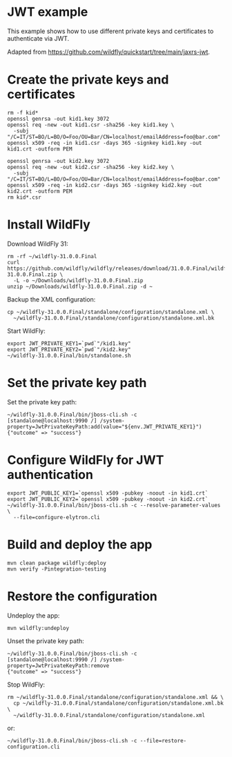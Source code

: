 JWT example
===

This example shows how to use different private keys and certificates to
authenticate via JWT.

Adapted from <https://github.com/wildfly/quickstart/tree/main/jaxrs-jwt>.

# Create the private keys and certificates

```shell
rm -f kid*
openssl genrsa -out kid1.key 3072
openssl req -new -out kid1.csr -sha256 -key kid1.key \
  -subj "/C=IT/ST=BO/L=BO/O=Foo/OU=Bar/CN=localhost/emailAddress=foo@bar.com"
openssl x509 -req -in kid1.csr -days 365 -signkey kid1.key -out kid1.crt -outform PEM

openssl genrsa -out kid2.key 3072
openssl req -new -out kid2.csr -sha256 -key kid2.key \
  -subj "/C=IT/ST=BO/L=BO/O=Foo/OU=Bar/CN=localhost/emailAddress=foo@bar.com"
openssl x509 -req -in kid2.csr -days 365 -signkey kid2.key -out kid2.crt -outform PEM
rm kid*.csr
```

# Install WildFly

Download WildFly 31:

```shell
rm -rf ~/wildfly-31.0.0.Final
curl https://github.com/wildfly/wildfly/releases/download/31.0.0.Final/wildfly-31.0.0.Final.zip \
  -L -o ~/Downloads/wildfly-31.0.0.Final.zip
unzip ~/Downloads/wildfly-31.0.0.Final.zip -d ~
```

Backup the XML configuration:

```shell
cp ~/wildfly-31.0.0.Final/standalone/configuration/standalone.xml \
  ~/wildfly-31.0.0.Final/standalone/configuration/standalone.xml.bk
```

Start WildFly:

```shell
export JWT_PRIVATE_KEY1=`pwd`"/kid1.key"
export JWT_PRIVATE_KEY2=`pwd`"/kid2.key"
~/wildfly-31.0.0.Final/bin/standalone.sh
```

# Set the private key path

Set the private key path:

```shell
~/wildfly-31.0.0.Final/bin/jboss-cli.sh -c
[standalone@localhost:9990 /] /system-property=JwtPrivateKeyPath:add(value="${env.JWT_PRIVATE_KEY1}")
{"outcome" => "success"}
```

# Configure WildFly for JWT authentication

```shell
export JWT_PUBLIC_KEY1=`openssl x509 -pubkey -noout -in kid1.crt`
export JWT_PUBLIC_KEY2=`openssl x509 -pubkey -noout -in kid2.crt`
~/wildfly-31.0.0.Final/bin/jboss-cli.sh -c --resolve-parameter-values \
  --file=configure-elytron.cli
```

# Build and deploy the app

```shell
mvn clean package wildfly:deploy
mvn verify -Pintegration-testing
```

# Restore the configuration

Undeploy the app:

```shell
mvn wildfly:undeploy
```
Unset the private key path:

```shell
~/wildfly-31.0.0.Final/bin/jboss-cli.sh -c
[standalone@localhost:9990 /] /system-property=JwtPrivateKeyPath:remove
{"outcome" => "success"}
```

Stop WildFly:

```shell
rm ~/wildfly-31.0.0.Final/standalone/configuration/standalone.xml && \
  cp ~/wildfly-31.0.0.Final/standalone/configuration/standalone.xml.bk \
  ~/wildfly-31.0.0.Final/standalone/configuration/standalone.xml
```

or:

```shell
~/wildfly-31.0.0.Final/bin/jboss-cli.sh -c --file=restore-configuration.cli
```
